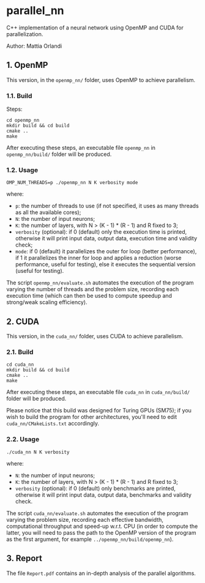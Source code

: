 # parallel_nn
C++ implementation of a neural network using OpenMP and CUDA for parallelization.

Author: Mattia Orlandi

## 1. OpenMP
This version, in the `openmp_nn/` folder, uses OpenMP to achieve parallelism.

### 1.1. Build
Steps:
```
cd openmp_nn
mkdir build && cd build
cmake ..
make
```
After executing these steps, an executable file `openmp_nn` in `openmp_nn/build/` folder will be produced.

### 1.2. Usage
```
OMP_NUM_THREADS=p ./openmp_nn N K verbosity mode
```
where:
- `p`: the number of threads to use (if not specified, it uses as many threads as all the available cores);
- `N`: the number of input neurons;
- `K`: the number of layers, with N > (K - 1) * (R - 1) and R fixed to 3;
- `verbosity` (optional): if 0 (default) only the execution time is printed, otherwise it will print input data, output data, execution time and validity check;
- `mode`: if 0 (default) it parallelizes the outer for loop (better performance), if 1 it parallelizes the inner for loop and applies a reduction (worse performance, useful for testing), else it executes the sequential version (useful for testing).

The script `openmp_nn/evaluate.sh` automates the execution of the program varying the number of threads and the problem size, recording each execution time (which can then be used to compute speedup and strong/weak scaling efficiency).

## 2. CUDA
This version, in the `cuda_nn/` folder, uses CUDA to achieve parallelism.

### 2.1. Build
```
cd cuda_nn
mkdir build && cd build
cmake ..
make
```
After executing these steps, an executable file `cuda_nn` in `cuda_nn/build/` folder will be produced.

Please notice that this build was designed for Turing GPUs (SM75); if you wish to build the program for other architectures, you'll need to edit `cuda_nn/CMakeLists.txt` accordingly.

### 2.2. Usage
```
./cuda_nn N K verbosity
```
where:
- `N`: the number of input neurons;
- `K`: the number of layers, with N > (K - 1) * (R - 1) and R fixed to 3;
- `verbosity` (optional): if 0 (default) only benchmarks are printed, otherwise it will print input data, output data, benchmarks and validity check.

The script `cuda_nn/evaluate.sh` automates the execution of the program varying the problem size, recording each effective bandwidth, computational throughput and speed-up w.r.t. CPU (in order to compute the latter, you will need to pass the path to the OpenMP version of the program as the first argument, for example `../openmp_nn/build/openmp_nn`).

## 3. Report
The file `Report.pdf` contains an in-depth analysis of the parallel algorithms.

